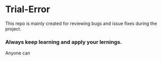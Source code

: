 # Trial-Error

This repo is mainly created for reviewing bugs and issue fixes during the project.

### Always keep learning and apply your lernings.

Anyone can 
